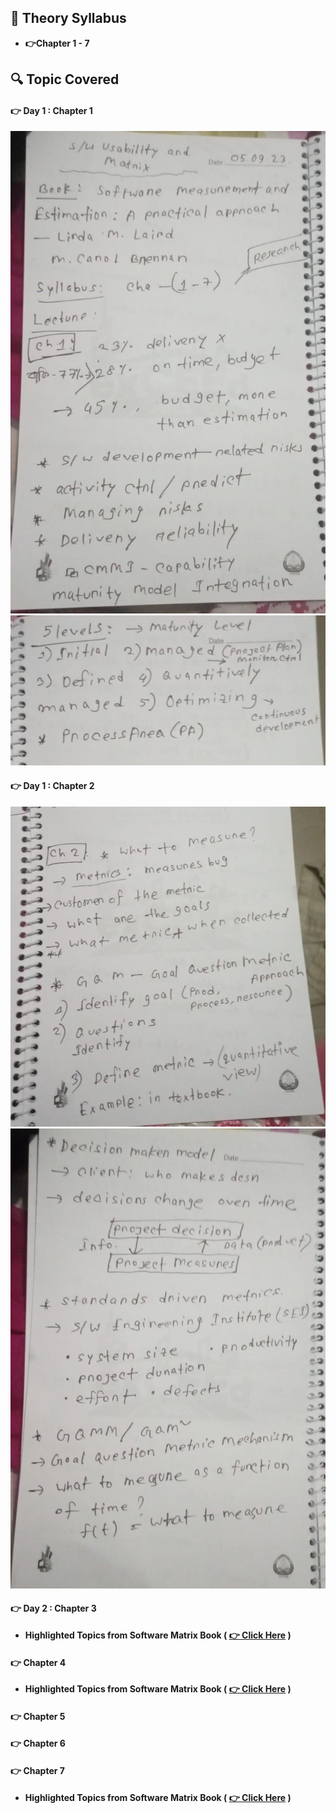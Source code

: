 ## 🍂 Theory Syllabus

- **👉Chapter 1 - 7**


## 🔍 Topic Covered

#### 👉 Day 1 : Chapter 1

![](Lecture/1.jpg)
![](Lecture/1s.jpg)

#### 👉 Day 1 : Chapter 2

![](Lecture/2.jpg)
![](Lecture/2s.jpg)

#### 👉 Day 2 : Chapter 3

- **Highlighted Topics from Software Matrix Book ( [👉 Click Here](./Chapter%20-%203.pdf) )**

#### 👉 Chapter 4

- **Highlighted Topics from Software Matrix Book ( [👉 Click Here](./Chapter-4.pdf) )**

#### 👉 Chapter 5

#### 👉 Chapter 6

#### 👉 Chapter 7

- **Highlighted Topics from Software Matrix Book ( [👉 Click Here](./Chapter%20-%207.pdf) )**


